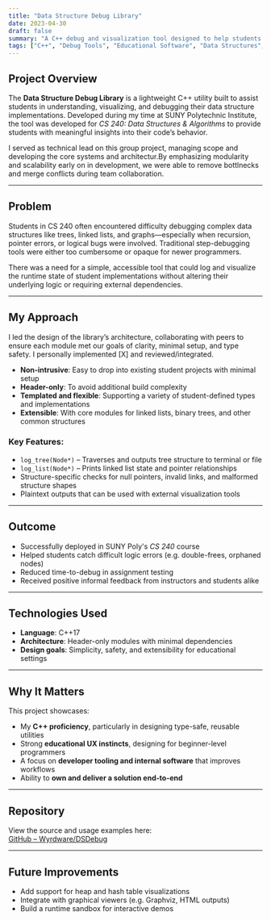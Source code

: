 ```yaml
---
title: "Data Structure Debug Library"
date: 2023-04-30
draft: false
summary: "A C++ debug and visualization tool designed to help students understand data structures in real time, used in SUNY Poly's CS 240 course."
tags: ["C++", "Debug Tools", "Educational Software", "Data Structures", "Visualization"]
---
```


## Project Overview

The **Data Structure Debug Library** is a lightweight C++ utility built to assist students in understanding, visualizing, and debugging their data structure implementations. Developed during my time at SUNY Polytechnic Institute, the tool was developed for *CS 240: Data Structures & Algorithms* to provide students with meaningful insights into their code’s behavior.

I served as technical lead on this group project, managing scope and developing the core systems and architectur.By emphasizing modularity and scalability early on in development, we were able to remove bottlnecks and merge conflicts during team collaboration. 

---

## Problem

Students in CS 240 often encountered difficulty debugging complex data structures like trees, linked lists, and graphs—especially when recursion, pointer errors, or logical bugs were involved. Traditional step-debugging tools were either too cumbersome or opaque for newer programmers.

There was a need for a simple, accessible tool that could log and visualize the runtime state of student implementations without altering their underlying logic or requiring external dependencies.

---

## My Approach

I led the design of the library’s architecture, collaborating with peers to ensure each module met our goals of clarity, minimal setup, and type safety. 
I personally implemented [X] and reviewed/integrated.
- **Non-intrusive**: Easy to drop into existing student projects with minimal setup
- **Header-only**: To avoid additional build complexity
- **Templated and flexible**: Supporting a variety of student-defined types and implementations
- **Extensible**: With core modules for linked lists, binary trees, and other common structures

### Key Features:
- `log_tree(Node*)` – Traverses and outputs tree structure to terminal or file
- `log_list(Node*)` – Prints linked list state and pointer relationships
- Structure-specific checks for null pointers, invalid links, and malformed structure shapes
- Plaintext outputs that can be used with external visualization tools

---

## Outcome

- Successfully deployed in SUNY Poly's *CS 240* course
- Helped students catch difficult logic errors (e.g. double-frees, orphaned nodes)
- Reduced time-to-debug in assignment testing
- Received positive informal feedback from instructors and students alike

---

## Technologies Used

- **Language**: C++17
- **Architecture**: Header-only modules with minimal dependencies
- **Design goals**: Simplicity, safety, and extensibility for educational settings

---

## Why It Matters

This project showcases:
- My **C++ proficiency**, particularly in designing type-safe, reusable utilities
- Strong **educational UX instincts**, designing for beginner-level programmers
- A focus on **developer tooling and internal software** that improves workflows
- Ability to **own and deliver a solution end-to-end**

---

## Repository

View the source and usage examples here:  
[GitHub – Wyrdware/DSDebug](https://github.com/Wyrdware/DSDebug)

---

## Future Improvements

- Add support for heap and hash table visualizations
- Integrate with graphical viewers (e.g. Graphviz, HTML outputs)
- Build a runtime sandbox for interactive demos


